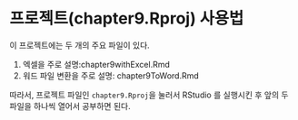 프로젝트(chapter9.Rproj) 사용법
=================================

이 프로젝트에는 두 개의 주요 파일이 있다. 

1. 엑셀을 주로 설명:chapter9withExcel.Rmd
2. 워드 파일 변환을 주로 설명: chapter9ToWord.Rmd

따라서, 프로젝트 파일인 `chapter9.Rproj`을 눌러서 RStudio 를 실행시킨 후 앞의 두 파일을 하나씩 열어서 공부하면 된다. 

